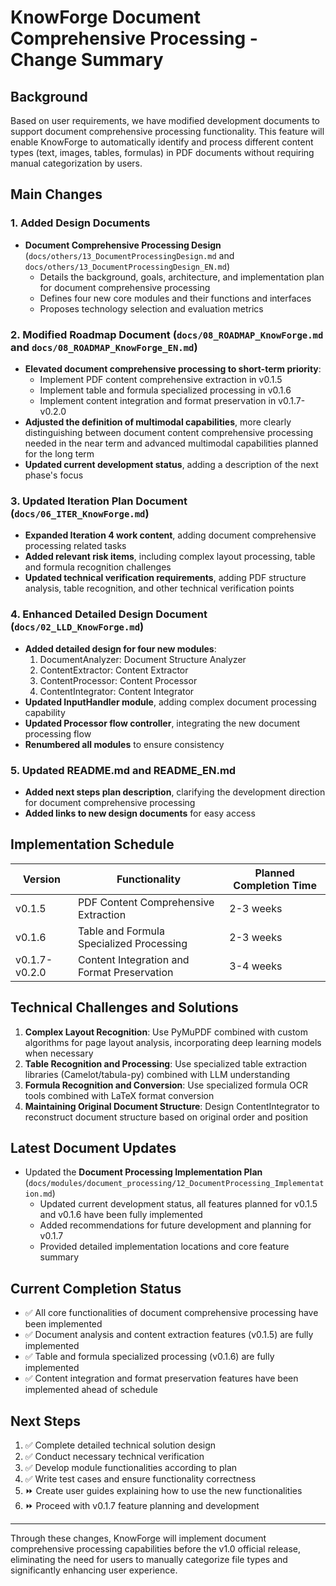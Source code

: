 # KnowForge Document Comprehensive Processing - Change Summary

## Background

Based on user requirements, we have modified development documents to support document comprehensive processing functionality. This feature will enable KnowForge to automatically identify and process different content types (text, images, tables, formulas) in PDF documents without requiring manual categorization by users.

## Main Changes

### 1. Added Design Documents

- **Document Comprehensive Processing Design** (`docs/others/13_DocumentProcessingDesign.md` and `docs/others/13_DocumentProcessingDesign_EN.md`)
  - Details the background, goals, architecture, and implementation plan for document comprehensive processing
  - Defines four new core modules and their functions and interfaces
  - Proposes technology selection and evaluation metrics

### 2. Modified Roadmap Document (`docs/08_ROADMAP_KnowForge.md` and `docs/08_ROADMAP_KnowForge_EN.md`)

- **Elevated document comprehensive processing to short-term priority**:
  - Implement PDF content comprehensive extraction in v0.1.5
  - Implement table and formula specialized processing in v0.1.6
  - Implement content integration and format preservation in v0.1.7-v0.2.0
- **Adjusted the definition of multimodal capabilities**, more clearly distinguishing between document content comprehensive processing needed in the near term and advanced multimodal capabilities planned for the long term
- **Updated current development status**, adding a description of the next phase's focus

### 3. Updated Iteration Plan Document (`docs/06_ITER_KnowForge.md`)

- **Expanded Iteration 4 work content**, adding document comprehensive processing related tasks
- **Added relevant risk items**, including complex layout processing, table and formula recognition challenges
- **Updated technical verification requirements**, adding PDF structure analysis, table recognition, and other technical verification points

### 4. Enhanced Detailed Design Document (`docs/02_LLD_KnowForge.md`)

- **Added detailed design for four new modules**:
  1. DocumentAnalyzer: Document Structure Analyzer
  2. ContentExtractor: Content Extractor
  3. ContentProcessor: Content Processor
  4. ContentIntegrator: Content Integrator
- **Updated InputHandler module**, adding complex document processing capability
- **Updated Processor flow controller**, integrating the new document processing flow
- **Renumbered all modules** to ensure consistency

### 5. Updated README.md and README_EN.md

- **Added next steps plan description**, clarifying the development direction for document comprehensive processing
- **Added links to new design documents** for easy access

## Implementation Schedule

| Version | Functionality | Planned Completion Time |
|---------|--------------|-------------------------|
| v0.1.5 | PDF Content Comprehensive Extraction | 2-3 weeks |
| v0.1.6 | Table and Formula Specialized Processing | 2-3 weeks |
| v0.1.7-v0.2.0 | Content Integration and Format Preservation | 3-4 weeks |

## Technical Challenges and Solutions

1. **Complex Layout Recognition**: Use PyMuPDF combined with custom algorithms for page layout analysis, incorporating deep learning models when necessary
2. **Table Recognition and Processing**: Use specialized table extraction libraries (Camelot/tabula-py) combined with LLM understanding
3. **Formula Recognition and Conversion**: Use specialized formula OCR tools combined with LaTeX format conversion
4. **Maintaining Original Document Structure**: Design ContentIntegrator to reconstruct document structure based on original order and position

## Latest Document Updates

- Updated the **Document Processing Implementation Plan** (`docs/modules/document_processing/12_DocumentProcessing_Implementation.md`)
  - Updated current development status, all features planned for v0.1.5 and v0.1.6 have been fully implemented
  - Added recommendations for future development and planning for v0.1.7
  - Provided detailed implementation locations and core feature summary

## Current Completion Status

- ✅ All core functionalities of document comprehensive processing have been implemented
- ✅ Document analysis and content extraction features (v0.1.5) are fully implemented
- ✅ Table and formula specialized processing (v0.1.6) are fully implemented
- ✅ Content integration and format preservation features have been implemented ahead of schedule

## Next Steps

1. ✅ Complete detailed technical solution design
2. ✅ Conduct necessary technical verification
3. ✅ Develop module functionalities according to plan
4. ✅ Write test cases and ensure functionality correctness
5. ⏩ Create user guides explaining how to use the new functionalities
6. ⏩ Proceed with v0.1.7 feature planning and development

---

Through these changes, KnowForge will implement document comprehensive processing capabilities before the v1.0 official release, eliminating the need for users to manually categorize file types and significantly enhancing user experience.
